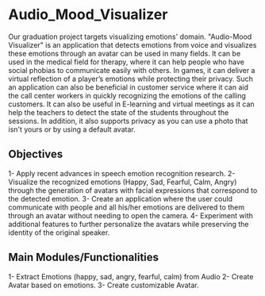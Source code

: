 # Audio_Mood_Visualizer
<p>Our graduation project targets visualizing emotions' domain. "Audio-Mood Visualizer" is an application that detects emotions from voice and visualizes these emotions through an avatar can be used in many fields. It can be used in the medical field for therapy, where it can help people who have social phobias to communicate easily with others. In games, it can deliver a virtual reflection of a player’s emotions while protecting their privacy. Such an application can also be beneficial in customer service where it can aid the call center workers in quickly recognizing the emotions of the calling customers. It can also be useful in E-learning and virtual meetings as it can help the teachers to detect the state of the students throughout the sessions. In addition, it also supports privacy as you can use a photo that isn't yours or by using a default avatar.

## Objectives
1-	Apply recent advances in speech emotion recognition research.
2-	Visualize the recognized emotions (Happy, Sad, Fearful, Calm, Angry) through the generation of avatars with facial expressions that correspond to the detected emotion.
3-	Create an application where the user could communicate with people and all his/her emotions are delivered to them through an avatar without needing to open the camera.
4-	Experiment with additional features to further personalize the avatars while preserving the identity of the original speaker.

## Main Modules/Functionalities
1-	Extract Emotions (happy, sad, angry, fearful, calm) from Audio
2-	Create Avatar based on emotions.
3-	Create customizable Avatar.
</p>


